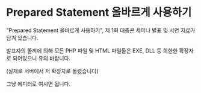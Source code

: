 # Prepared Statement 올바르게 사용하기
"Prepared Statement 올바르게 사용하기", 제 1회 대충콘 세미나 발표 및 시연 자료가 담겨 있습니다.

발표자의 똘끼에 의해 모든 PHP 파일 및 HTML 파일들은 EXE, DLL 등 희한한 확장자로 되어있으니 유의 바랍니다.

(실제로 서버에서 저 확장자로 돌렸습니다)

그냥 에디터로 여시면 됩니다.
